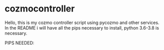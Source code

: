 # cozmocontroller
Hello, this is my cozmo controller script using pycozmo and other services. In the README i will have all the pips necessary to install, python 3.6-3.8 is necessary. 

PIPS NEEDED:

